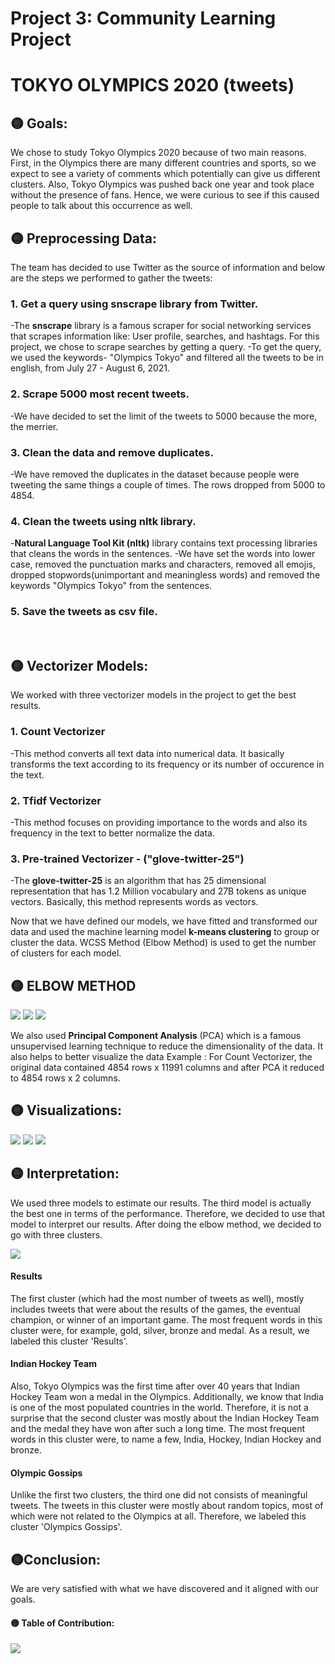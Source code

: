
# Project 3: Community Learning Project


# TOKYO OLYMPICS 2020 (tweets)


## 🟡 Goals:

We chose to study Tokyo Olympics 2020 because of two main reasons. First, in the Olympics there are many different countries and sports, so we expect to see a variety of comments which potentially can give us different clusters. Also, Tokyo Olympics was pushed back one year and took place without the presence of fans. Hence, we were curious to see if this caused people to talk about this occurrence as well.


## 🟡 Preprocessing Data:

The team has decided to use Twitter as the source of information and below are the steps we performed to gather the tweets:

### 1. Get a query using **snscrape** library from Twitter.
-The **snscrape** library is a famous scraper for social networking services that scrapes information like: User profile, searches, and hashtags. For this project, we chose to scrape searches by getting a query.
-To get the query, we used the keywords-  "Olympics Tokyo" and filtered all the tweets to be in english, from July 27 - August 6, 2021.
### 2. Scrape 5000 most recent tweets.
-We have decided to set the limit of the tweets to 5000 because the more, the merrier.
### 3. Clean the data and remove duplicates.
-We have removed the duplicates in the dataset because people were tweeting the same things a couple of times. The rows dropped from 5000 to 4854.
### 4. Clean the tweets using nltk library.
-**Natural Language Tool Kit (nltk)** library contains text processing libraries that cleans the words in the sentences.
-We have set the words into lower case, removed the punctuation marks and characters, removed all emojis, dropped stopwords(unimportant and meaningless words) and removed the keywords "Olympics Tokyo" from the sentences.
### 5. Save the tweets as csv file.
<br>


## 🟡 Vectorizer Models:
We worked with three vectorizer models in the project to get the best results.

### 1. Count Vectorizer
-This method converts all text data into numerical data. It basically transforms the text according to its frequency or its number of occurence in the text.

### 2. Tfidf Vectorizer
-This method focuses on providing importance to the words and also its frequency in the text to better normalize the data.

### 3. Pre-trained Vectorizer  - ("glove-twitter-25")
-The **glove-twitter-25** is an algorithm that has 25 dimensional representation that has 1.2 Million vocabulary and 27B tokens as unique vectors. Basically, this method represents words as vectors.


Now that we have defined our models, we have fitted and transformed our data and used the machine learning model **k-means clustering** to group or cluster the data. WCSS Method (Elbow Method) is used to get the number of clusters for each model.

## 🟡 ELBOW METHOD 

<img src="./images/cluster_count.png" style="max-width: 480px"/>

<img src="./images/cluster_tfidf.png" style="max-width: 480px"/>

<img src="./images/cluster_pretrained.png" style="max-width: 480px"/>


We also used **Principal Component Analysis** (PCA) which is a famous unsupervised learning technique to reduce the dimensionality of the data. It also helps to better visualize the data
Example : For Count Vectorizer, the original data contained 4854 rows x 11991 columns and after PCA it reduced to 4854 rows x 2 columns.

## 🟡 Visualizations:


<img src="./images/viz_count.png" style="max-width: 480px"/>

<img src="./images/viz_tfidf.png" style="max-width: 480px"/>

<img src="./images/viz_pretrained.png" style="max-width: 480px"/>



## 🟡 Interpretation:

We used three models to estimate our results. The third model is actually the best one in terms of the performance. Therefore, we decided to use that model to interpret our results. After doing the elbow method, we decided to go with three clusters.

<img src="./images/pre_trained_interpret.png" style="max-width: 600px"/>


#### Results

The first cluster (which had the most number of tweets as well), mostly includes tweets that were about the results of the games, the eventual champion, or winner of an important game. The most frequent words in this cluster were, for example, gold, silver, bronze and medal. As a result, we labeled this cluster 'Results'.

#### Indian Hockey Team

Also, Tokyo Olympics was the first time after over 40 years that Indian Hockey Team won a medal in the Olympics. Additionally, we know that India is one of the most populated countries in the world. Therefore, it is not a surprise that the second cluster was mostly about the Indian Hockey Team and the medal they have won after such a long time. The most frequent words in this cluster were, to name a few, India, Hockey, Indian Hockey and bronze.

#### Olympic Gossips

Unlike the first two clusters, the third one did not consists of meaningful tweets. The tweets in this cluster were mostly about random topics, most of which were not related to the Olympics at all. Therefore, we labeled this cluster 'Olympics Gossips'.


## 🟡Conclusion:

We are very satisfied with what we have discovered and it aligned with our goals.



#### 🟡 Table of Contribution:

<img src="./images/contribution.png" style="max-width: 300px"/>
